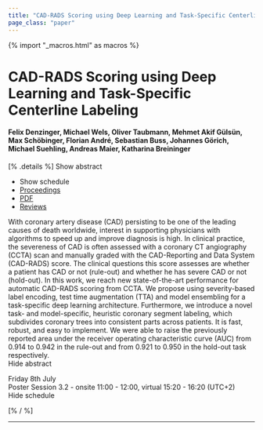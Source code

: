 ```yaml
---
title: "CAD-RADS Scoring using Deep Learning and Task-Specific Centerline Labeling"
page_class: "paper"
---
```


{% import "_macros.html" as macros %}

# CAD-RADS Scoring using Deep Learning and Task-Specific Centerline Labeling

#### Felix Denzinger, Michael Wels, Oliver Taubmann, Mehmet Akif Gülsün, Max Schöbinger, Florian André, Sebastian Buss, Johannes Görich, Michael Suehling, Andreas Maier, Katharina Breininger

[% .details %]
<a class="toggle_visibility" data-selector=".abstract" data-level="3">Show abstract</a>
- <a class="toggle_visibility" data-selector=".schedule" data-level="3">Show schedule</a>
- <a href="">Proceedings</a>
- <a href="https://openreview.net/pdf?id=vVPMifME8b">PDF</a>
- <a href="https://openreview.net/forum?id=vVPMifME8b">Reviews</a>

<p>
    <span class="abstract">
        With coronary artery disease (CAD) persisting to be one of the leading causes of death worldwide, interest in supporting physicians with algorithms to speed up and improve diagnosis is high. In clinical practice, the severeness of CAD is often assessed with a coronary CT angiography (CCTA) scan and manually graded with the CAD-Reporting and Data System (CAD-RADS) score.  The clinical questions this score assesses are whether a patient has CAD or not (rule-out) and whether he has severe CAD or not (hold-out). In this work, we reach new state-of-the-art performance for automatic CAD-RADS scoring from CCTA. We propose using severity-based label encoding, test time augmentation (TTA) and model ensembling for a task-specific deep learning architecture. Furthermore, we introduce a novel task- and model-specific, heuristic coronary segment labeling, which subdivides coronary trees into consistent parts across patients. It is fast, robust, and easy to implement. We were able to raise the previously reported area under the receiver operating characteristic curve (AUC) from 0.914 to 0.942 in the rule-out and from 0.921 to 0.950 in the hold-out task respectively.
        <br>
        <span class="actions"><a class="toggle_visibility" data-level="2">Hide abstract</a></span>
    </span>
</p>

<p>
    <span class="schedule">
        Friday 8th July<br>Poster Session 3.2 - onsite 11:00 - 12:00, virtual 15:20 - 16:20 (UTC+2)
        <br>
        <span class="actions"><a class="toggle_visibility" data-level="2">Hide schedule</a></span>
    </span>
</p>

[% / %]


---
<!-- { macros.presentation('', '', 720, 450) } -->
